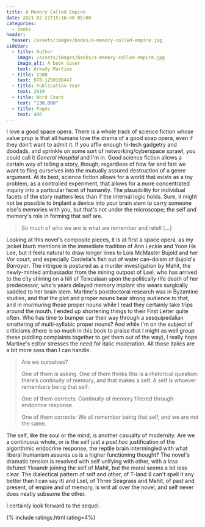 ```yaml
---
title: A Memory Called Empire
date: 2021-02-21T15:16:48-05:00
categories:
  - books
header:
  teaser: /assets/images/books/a-memory-called-empire.jpg
sidebar:
  - title: Author
    image: /assets/images/books/a-memory-called-empire.jpg
    image_alt: A book cover
    text: Arkady Martine
  - title: ISBN
    text: 978-1250186447
  - title: Publication Year
    text: 2019
  - title: Word Count
    text: "130,000"
  - title: Pages
    text: 480
---
```


I love a good space opera. There is a whole track of science fiction whose value prop is that all humans love the drama of a good soap opera, even if they don't want to admit it. If you affix enough hi-tech gadgetry and doodads, and sprinkle on some sort of networking/cyberspace sprawl, you could call it *General Hospital* and I'm in. Good science fiction allows a certain way of telling a story, though, regardless of how far and fast we want to fling ourselves into the mutually assured destruction of a genre argument. At its best, science fiction allows for a world that exists as a toy problem, as a controlled experiment, that allows for a more concentrated inquiry into a particular facet of humanity. The plausibility for individual facets of the story matters less than if the internal logic holds. Sure, it might not be possible to implant a device into your brain stem to carry someone else's memories with you, but that's not under the microscope; the self and memory's role in forming that self are.

> So much of who we are is what we remember and retell [...]

Looking at this novel's composite pieces, it is at first a space opera, as my jacket blurb mentions in the immediate tradition of Ann Leckie and Yoon Ha Lee, but it feels natural to draw longer lines to Lois McMaster Bujold and her Vor court, and especially Cordelia's fish out of water can-doism of Bujold's *Barrayar*. The intrigue is postured as a murder investigation by Mahit, the newly-minted ambassador from the mining outpost of Lsel, who has arrived to the city shining on a hill of Teixcalaan upon the politically rife death of her predecessor, who's years delayed memory implant she wears surgically saddled to her brain stem. Martine's postdoctoral research was in Byzantine studies, and that the plot and proper nouns bear strong audience to that, and in murmuring those proper nouns while I read they certainly take trips around the mouth. I ended up shortening things to their First Letter quite often. Who has time to bumper car their way through a sesquipedalian smattering of multi-syllabic proper nouns? And while I'm on the subject of criticisms (there is so much in this book to praise that I might as well group these piddling complaints together to get them out of the way), I really hope Martine's editor stresses the need for italic moderation. All those italics are a bit more sass than I can handle.

> Are we ourselves?
>
> One of them is asking. One of them thinks this is a rhetorical question: there’s continuity of memory, and that makes a self. A self is whoever remembers being that self.
>
> One of them corrects: Continuity of memory filtered through endocrine response.
>
> One of them corrects: We all remember being that self, and we are not the same.

The self, like the soul or the mind, is another casualty of modernity. Are we a continuous whole, or is the self just a *post hoc* justification of the algorithmic endocrine response, the reptile brain intermingled with what liberal humanism assures us is a higher functioning thought? The novel's dramatic tension is resolved with self unifying with other, with a *less* defunct Yksandr joining the self of Mahit, but the moral seems a bit less clear. The dialectical pattern of self and other, of T-land (I can't spell it any better than I can say it) and Lsel, of Three Seagrass and Mahit, of past and present, of empire and of memory, is writ all over the novel, and self never does neatly subsume the other.

I certainly look forward to the sequel.

{% include ratings.html rating=4%}